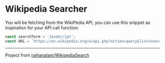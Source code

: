 # Wikipedia Searcher

You will be fetching from the WikiPedia API, you can use this snippet as inspiration for your API call function:

```js
const searchTerm = 'JavaScript';
const URL = `https://en.wikipedia.org/w/api.php?action=query&list=search&prop=info&inprop=url&utf8=&format=json&origin=*&srlimit=50&srsearch=${searchTerm}`;
```

---

Project from [raihanalam/WikipediaSearch](https://github.com/raihanalam/WikipediaSearch)
